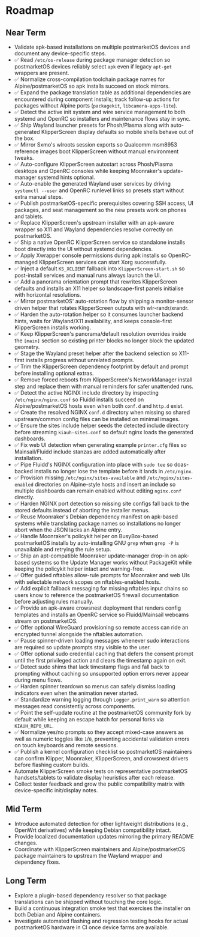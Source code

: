 # Roadmap

## Near Term
- Validate apk-based installations on multiple postmarketOS devices and document any device-specific steps.
- ✅ Read `/etc/os-release` during package manager detection so postmarketOS devices reliably select `apk` even if legacy `apt-get` wrappers are present.
- ✅ Normalize cross-compilation toolchain package names for Alpine/postmarketOS so apk installs succeed on stock mirrors.
- ✅ Expand the package translation table as additional dependencies are encountered during component installs; track follow-up actions for packages without Alpine ports (`packagekit`, `libcamera-apps-lite`).
- ✅ Detect the active init system and wire service management to both systemd and OpenRC so installers and maintenance flows stay in sync.
- ✅ Ship Wayland launcher presets for Phosh/Plasma along with auto-generated KlipperScreen display defaults so mobile shells behave out of the box.
- ✅ Mirror Sxmo's wlroots session exports so Qualcomm msm8953 reference images boot KlipperScreen without manual environment tweaks.
- ✅ Auto-configure KlipperScreen autostart across Phosh/Plasma desktops and OpenRC consoles while keeping Moonraker's update-manager systemd hints optional.
- ✅ Auto-enable the generated Wayland user services by driving `systemctl --user` and OpenRC runlevel links so presets start without extra manual steps.
- ✅ Publish postmarketOS-specific prerequisites covering SSH access, UI packages, and seat management so the new presets work on phones and tablets.
- ✅ Replace KlipperScreen's upstream installer with an apk-aware wrapper so X11 and Wayland dependencies resolve correctly on postmarketOS.
- ✅ Ship a native OpenRC KlipperScreen service so standalone installs boot directly into the UI without systemd dependencies.
- ✅ Apply Xwrapper console permissions during apk installs so OpenRC-managed KlipperScreen services can start Xorg successfully.
- ✅ Inject a default `KS_XCLIENT` fallback into `KlipperScreen-start.sh` so post-install services and manual runs always launch the UI.
- ✅ Add a panorama orientation prompt that rewrites KlipperScreen defaults and installs an X11 helper so landscape-first panels initialise with horizontal resolutions.
- ✅ Mirror postmarketOS' auto-rotation flow by shipping a monitor-sensor driven helper that rotates KlipperScreen outputs with wlr-randr/xrandr.
- ✅ Harden the auto-rotation helper so it consumes launcher backend hints, waits for Wayland/X11 availability, and keeps console-first KlipperScreen installs working.
- ✅ Keep KlipperScreen's panorama/default resolution overrides inside the `[main]` section so existing printer blocks no longer block the updated geometry.
- ✅ Stage the Wayland preset helper after the backend selection so X11-first installs progress without unrelated prompts.
- ✅ Trim the KlipperScreen dependency footprint by default and prompt before installing optional extras.
- ✅ Remove forced reboots from KlipperScreen's NetworkManager install step and replace them with manual reminders for safer unattended runs.
- ✅ Detect the active NGINX include directory by inspecting `/etc/nginx/nginx.conf` so Fluidd installs succeed on Alpine/postmarketOS hosts even when both `conf.d` and `http.d` exist.
- ✅ Create the resolved NGINX `conf.d` directory when missing so shared upstream/common config files can be installed on minimal images.
- ✅ Ensure the sites include helper seeds the detected include directory before streaming `kiauh-sites.conf` so default nginx loads the generated dashboards.
- ✅ Fix web UI detection when generating example `printer.cfg` files so Mainsail/Fluidd include stanzas are added automatically after installation.
- ✅ Pipe Fluidd's NGINX configuration into place with `sudo tee` so doas-backed installs no longer lose the template before it lands in `/etc/nginx`.
- ✅ Provision missing `/etc/nginx/sites-available` and `/etc/nginx/sites-enabled` directories on Alpine-style hosts and insert an include so multiple dashboards can remain enabled without editing `nginx.conf` directly.
- ✅ Harden NGINX port detection so missing site configs fall back to the stored defaults instead of aborting the installer menus.
- ✅ Reuse Moonraker's Debian dependency manifest on apk-based systems while translating package names so installations no longer abort when the JSON lacks an Alpine entry.
- ✅ Handle Moonraker's policykit helper on BusyBox-based postmarketOS installs by auto-installing GNU `grep` when `grep -P` is unavailable and retrying the rule setup.
- ✅ Ship an apt-compatible Moonraker update-manager drop-in on apk-based systems so the Update Manager works without PackageKit while keeping the policykit helper intact and warning-free.
- ✅ Offer guided nftables allow-rule prompts for Moonraker and web UIs with selectable network scopes on nftables-enabled hosts.
- ✅ Add explicit fallback messaging for missing nftables input chains so users know to reference the postmarketOS firewall documentation before adjusting rules manually.
- ✅ Provide an apk-aware crowsnest deployment that renders config templates and installs an OpenRC service so Fluidd/Mainsail webcams stream on postmarketOS.
- ✅ Offer optional WireGuard provisioning so remote access can ride an encrypted tunnel alongside the nftables automation.
- ✅ Pause spinner-driven loading messages whenever sudo interactions are required so update prompts stay visible to the user.
- ✅ Offer optional sudo credential caching that defers the consent prompt until the first privileged action and clears the timestamp again on exit.
- ✅ Detect sudo shims that lack timestamp flags and fall back to prompting without caching so unsupported option errors never appear during menu flows.
- ✅ Harden spinner teardown so menus can safely dismiss loading indicators even when the animation never started.
- ✅ Standardize warning logging through `Logger.print_warn` so attention messages read consistently across components.
- ✅ Point the self-update routine at the postmarketOS community fork by default while keeping an escape hatch for personal forks via `KIAUH_REPO_URL`.
- ✅ Normalize yes/no prompts so they accept mixed-case answers as well as numeric toggles like `1`/`0`, preventing accidental
     validation errors on touch keyboards and remote sessions.
- ✅ Publish a kernel configuration checklist so postmarketOS maintainers can confirm Klipper, Moonraker, KlipperScreen, and crowsnest drivers before flashing custom builds.
- Automate KlipperScreen smoke tests on representative postmarketOS handsets/tablets to validate display heuristics after each release.
- Collect tester feedback and grow the public compatibility matrix with device-specific init/display notes.

## Mid Term
- Introduce automated detection for other lightweight distributions (e.g., OpenWrt derivatives) while keeping Debian compatibility intact.
- Provide localized documentation updates mirroring the primary README changes.
- Coordinate with KlipperScreen maintainers and Alpine/postmarketOS package maintainers to upstream the Wayland wrapper and dependency fixes.

## Long Term
- Explore a plugin-based dependency resolver so that package translations can be shipped without touching the core logic.
- Build a continuous integration smoke test that exercises the installer on both Debian and Alpine containers.
- Investigate automated flashing and regression testing hooks for actual postmarketOS hardware in CI once device farms are available.
